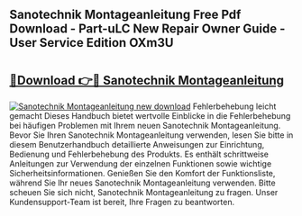 ## Sanotechnik Montageanleitung Free Pdf Download - Part-uLC New Repair Owner Guide - User Service Edition OXm3U

# <h2><a href="http://df8tja.blite.top/?on=Sanotechnik+Montageanleitung">🔗Download 👉🔴 Sanotechnik Montageanleitung</a></h2>

[![Sanotechnik Montageanleitung new download](https://i.imgur.com/lujVjoI.png)](http://df8tja.blite.top/?on=Sanotechnik+Montageanleitung)
Fehlerbehebung leicht gemacht Dieses Handbuch bietet wertvolle Einblicke in die Fehlerbehebung bei häufigen Problemen mit Ihrem neuen Sanotechnik Montageanleitung. Bevor Sie Ihren Sanotechnik Montageanleitung verwenden, lesen Sie bitte in diesem Benutzerhandbuch detaillierte Anweisungen zur Einrichtung, Bedienung und Fehlerbehebung des Produkts. Es enthält schrittweise Anleitungen zur Verwendung der einzelnen Funktionen sowie wichtige Sicherheitsinformationen. Genießen Sie den Komfort der Funktionsliste, während Sie Ihr neues Sanotechnik Montageanleitung verwenden. Bitte scheuen Sie sich nicht, Sanotechnik Montageanleitung zu fragen. Unser Kundensupport-Team ist bereit, Ihre Fragen zu beantworten.
